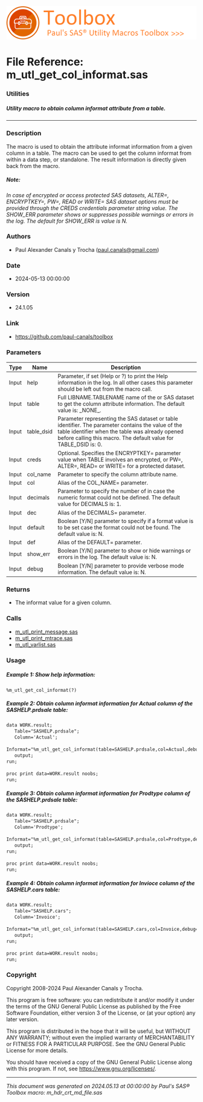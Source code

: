 ![../../misc/images/doc_header.png](../../misc/images/doc_header.png)
# 
# File Reference: m_utl_get_col_informat.sas

### Utilities

##### Utility macro to obtain column informat attribute from a table.

***

### Description
The macro is used to obtain the attribute informat information from a given column in a table. The macro can be used to get the column informat from within a data step, or standalone. The result information is directly given back from the macro.



##### *Note:*
*In case of encrypted or access protected SAS datasets, ALTER=, ENCRYPTKEY=, PW=, READ or WRITE= SAS dataset options must be provided through the CREDS credentials parameter string value.*
*The SHOW_ERR parameter shows or suppresses possible warnings or errors in the log. The default for SHOW_ERR is value is N.*

### Authors
* Paul Alexander Canals y Trocha (paul.canals@gmail.com)

### Date
* 2024-05-13 00:00:00

### Version
* 24.1.05

### Link
* https://github.com/paul-canals/toolbox

### Parameters
| Type | Name | Description |
| ---- | ---- | ----------- |
| Input | help | Parameter, if set (Help or ?) to print the Help information in the log. In all other cases this parameter should be left out from the macro call. |
| Input | table | Full LIBNAME.TABLENAME name of the or SAS dataset to get the column attribute information. The default value is: \_NONE\_. |
| Input | table_dsid | Parameter representing the SAS dataset or table identifier. The parameter contains the value of the table identifier when the table was already opened before calling this macro. The default value for TABLE_DSID is: 0. |
| Input | creds | Optional. Specifies the ENCRYPTKEY= parameter value when TABLE involves an encrypted, or PW=, ALTER=, READ= or WRITE= for a protected dataset. |
| Input | col_name | Parameter to specify the column attribute name. |
| Input | col | Alias of the COL_NAME= parameter. |
| Input | decimals | Parameter to specify the number of in case the numeric format could not be defined. The default value for DECIMALS is: 1. |
| Input | dec | Alias of the DECIMALS= parameter. |
| Input | default | Boolean [Y/N] parameter to specify if a format value is to be set case the format could not be found. The default value is: N. |
| Input | def | Alias of the DEFAULT= parameter. |
| Input | show_err | Boolean [Y/N] parameter to show or hide warnings or errors in the log. The default value is: N. |
| Input | debug | Boolean [Y/N] parameter to provide verbose mode information. The default value is: N. |

### Returns
* The informat value for a given column.

### Calls
* [m_utl_print_message.sas](m_utl_print_message.md)
* [m_utl_print_mtrace.sas](m_utl_print_mtrace.md)
* [m_utl_varlist.sas](m_utl_varlist.md)

### Usage

##### Example 1: Show help information:
```sas
%m_utl_get_col_informat(?)
```

##### Example 2: Obtain column informat information for Actual column of the SASHELP.prdsale table:
```sas
data WORK.result;
   Table="SASHELP.prdsale";
   Column='Actual';
   Informat="%m_utl_get_col_informat(table=SASHELP.prdsale,col=Actual,debug=Y)";
   output;
run;

proc print data=WORK.result noobs;
run;

```

##### Example 3: Obtain column informat information for Prodtype column of the SASHELP.prdsale table:
```sas
data WORK.result;
   Table="SASHELP.prdsale";
   Column='Prodtype';
   Informat="%m_utl_get_col_informat(table=SASHELP.prdsale,col=Prodtype,debug=Y)";
   output;
run;

proc print data=WORK.result noobs;
run;

```

##### Example 4: Obtain column informat information for Invioce column of the SASHELP.cars table:
```sas
data WORK.result;
   Table="SASHELP.cars";
   Column='Invoice';
   Informat="%m_utl_get_col_informat(table=SASHELP.cars,col=Invoice,debug=Y)";
   output;
run;

proc print data=WORK.result noobs;
run;

```

### Copyright
Copyright 2008-2024 Paul Alexander Canals y Trocha. 
 
This program is free software: you can redistribute it and/or modify 
it under the terms of the GNU General Public License as published by 
the Free Software Foundation, either version 3 of the License, or 
(at your option) any later version. 
 
This program is distributed in the hope that it will be useful, 
but WITHOUT ANY WARRANTY; without even the implied warranty of 
MERCHANTABILITY or FITNESS FOR A PARTICULAR PURPOSE. See the 
GNU General Public License for more details. 
 
You should have received a copy of the GNU General Public License 
along with this program. If not, see <https://www.gnu.org/licenses/>. 


***
*This document was generated on 2024.05.13 at 00:00:00 by Paul's SAS&reg; Toolbox macro: m_hdr_crt_md_file.sas*
